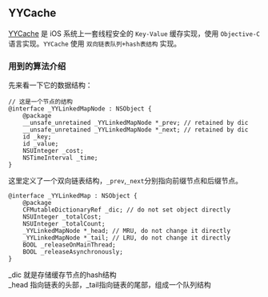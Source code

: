 
## YYCache

[YYCache](https://github.com/ibireme/YYCache.git) 是 iOS 系统上一套线程安全的 `Key-Value` 缓存实现，使用 `Objective-C` 语言实现。`YYCache` 使用 `双向链表队列+hash表结构` 实现。

### 用到的算法介绍 

先来看一下它的数据结构：

```
// 这是一个节点的结构
@interface _YYLinkedMapNode : NSObject {
    @package
    __unsafe_unretained _YYLinkedMapNode *_prev; // retained by dic
    __unsafe_unretained _YYLinkedMapNode *_next; // retained by dic
    id _key;
    id _value;
    NSUInteger _cost;
    NSTimeInterval _time;
}
```

这里定义了一个双向链表结构，`_prev`,`_next`分别指向前缀节点和后缀节点。

```
@interface _YYLinkedMap : NSObject {
    @package
    CFMutableDictionaryRef _dic; // do not set object directly
    NSUInteger _totalCost;
    NSUInteger _totalCount;
    _YYLinkedMapNode *_head; // MRU, do not change it directly
    _YYLinkedMapNode *_tail; // LRU, do not change it directly
    BOOL _releaseOnMainThread;
    BOOL _releaseAsynchronously;
}
```
_dic 就是存储缓存节点的hash结构  
_head 指向链表的头部，_tail指向链表的尾部，组成一个队列结构


